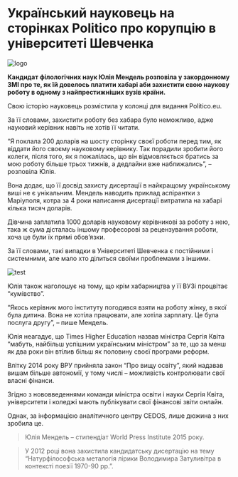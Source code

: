 Український науковець на сторінках Politico про корупцію в університеті Шевченка
====

![logo](http://corruptua.org/wp-content/uploads/2016/02/writing-933262_1920.jpg)

**Кандидат філологічних наук Юлія Мендель розповіла у закордонному ЗМІ про те, як їй довелось платити хабарі аби захистити свою наукову роботу в одному з найпрестижніших вузів країни.**

Свою історію науковець розмістила у колонці для видання Politico.eu.

За її словами, захистити роботу без хабара було неможливо, адже науковий керівник навіть не хотів її читати.

“Я поклала 200 доларів на шосту сторінку своєї роботи перед тим, як віддати його своєму науковому керівнику. Так порадили зробити його колеги, після того, як я пожалілась, що він відмовляється братись за мою роботу більше трьох тижнів, а дедлайни вже наближались”, – розповіла Юлія.

Вона додає, що її досвід захисту дисертації в найкращому українському виші не є унікальним. Мендель наводить приклад аспірантки з Маріуполя, котра за 4 роки написання дисертації витратила на хабарі кілька тисяч доларів.

Дівчина заплатила 1000 доларів науковому керівникові за роботу з нею, така ж сума дісталась іншому професорові за рецензування роботи, хоча це були їх прямі обов’язки.

За її словами, такі випадки в Університеті Шевченка є постійними і системними, але мало хто ділиться своїми проблемами з іншими.

![test](http://corruptua.org/wp-content/uploads/2016/02/40216_01.jpg)

Юлія також наголошує на тому, що крім хабарництва у її ВУЗі процвітає “кумівство”.

“Якось керівник мого інституту погодився взяти на роботу жінку, в якої була дитина. Вона не хотіла працювати, але хотіла зарплату. Це була послуга другу”, – пише Мендель.

Юлія неагадує, що Times Higher Education назвав міністра Сергія Квіта “мабуть, найбільш успішним українським міністром” за те, що за менш як два роки він втілив більш як половину своєї програми реформ.

Влітку 2014 року ВРУ прийняла закон “Про вищу освіту”, який надавав вишам більше автономії, у тому числі – можливість контролювати свої власні фінанси.

Згідно з нововведеннями команди міністра освіти і науки Сергія Квіта, університети і коледжі мають публікувати свої фінансові звіти онлайн.

Однак, за інформацією аналітичного центру CEDOS, лише дюжина з них зробила це.

> Юлія Мендель – стипендіат World Press Institute 2015 року.

> У 2012 році вона захистила кандидатську дисертацію на тему “Натурфілософська металогія лірики Володимира Затуливітра в контексті поезії 1970-90 рр.”.
